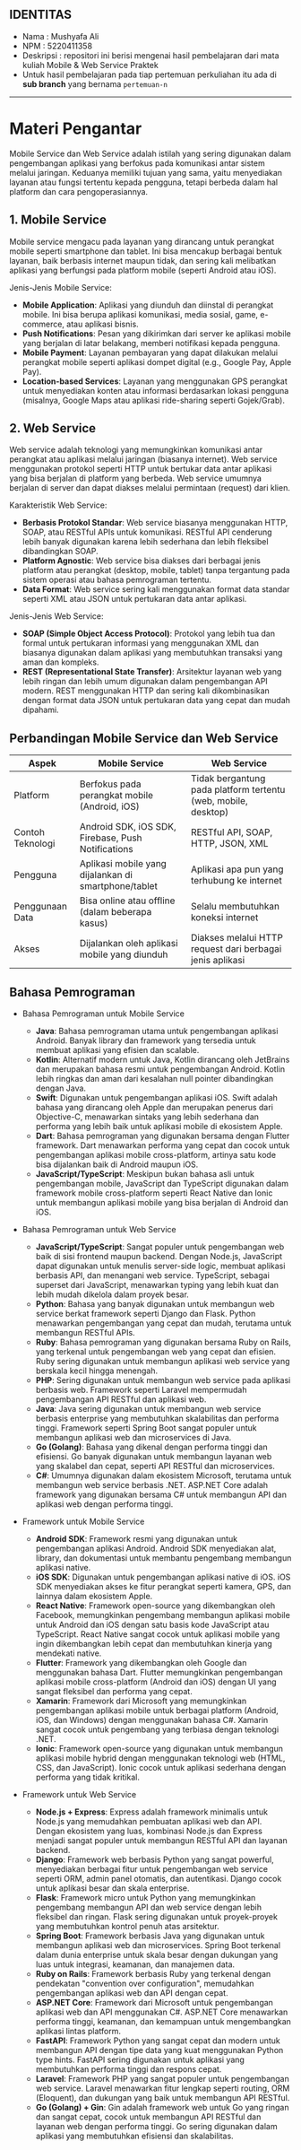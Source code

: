 ## IDENTITAS
- Nama : Mushyafa Ali
- NPM : 5220411358
- Deskripsi : repositori ini berisi mengenai hasil pembelajaran dari mata kuliah Mobile & Web Service Praktek
- Untuk hasil pembelajaran pada tiap pertemuan perkuliahan itu ada di **sub branch** yang bernama `pertemuan-n`

---

# Materi Pengantar
Mobile Service dan Web Service adalah istilah yang sering digunakan dalam pengembangan aplikasi yang berfokus pada komunikasi antar sistem melalui jaringan. Keduanya memiliki tujuan yang sama, yaitu menyediakan layanan atau fungsi tertentu kepada pengguna, tetapi berbeda dalam hal platform dan cara pengoperasiannya.

## 1. Mobile Service
Mobile service mengacu pada layanan yang dirancang untuk perangkat mobile seperti smartphone dan tablet. Ini bisa mencakup berbagai bentuk layanan, baik berbasis internet maupun tidak, dan sering kali melibatkan aplikasi yang berfungsi pada platform mobile (seperti Android atau iOS).

Jenis-Jenis Mobile Service:

- **Mobile Application**: Aplikasi yang diunduh dan diinstal di perangkat mobile. Ini bisa berupa aplikasi komunikasi, media sosial, game, e-commerce, atau aplikasi bisnis.
- **Push Notifications**: Pesan yang dikirimkan dari server ke aplikasi mobile yang berjalan di latar belakang, memberi notifikasi kepada pengguna.
- **Mobile Payment**: Layanan pembayaran yang dapat dilakukan melalui perangkat mobile seperti aplikasi dompet digital (e.g., Google Pay, Apple Pay).
- **Location-based Services**: Layanan yang menggunakan GPS perangkat untuk menyediakan konten atau informasi berdasarkan lokasi pengguna (misalnya, Google Maps atau aplikasi ride-sharing seperti Gojek/Grab).

## 2. Web Service
Web service adalah teknologi yang memungkinkan komunikasi antar perangkat atau aplikasi melalui jaringan (biasanya internet). Web service menggunakan protokol seperti HTTP untuk bertukar data antar aplikasi yang bisa berjalan di platform yang berbeda. Web service umumnya berjalan di server dan dapat diakses melalui permintaan (request) dari klien.

Karakteristik Web Service:

- **Berbasis Protokol Standar**: Web service biasanya menggunakan HTTP, SOAP, atau RESTful APIs untuk komunikasi. RESTful API cenderung lebih banyak digunakan karena lebih sederhana dan lebih fleksibel dibandingkan SOAP.
- **Platform Agnostic**: Web service bisa diakses dari berbagai jenis platform atau perangkat (desktop, mobile, tablet) tanpa tergantung pada sistem operasi atau bahasa pemrograman tertentu.
- **Data Format**: Web service sering kali menggunakan format data standar seperti XML atau JSON untuk pertukaran data antar aplikasi.

Jenis-Jenis Web Service:

- **SOAP (Simple Object Access Protocol)**: Protokol yang lebih tua dan formal untuk pertukaran informasi yang menggunakan XML dan biasanya digunakan dalam aplikasi yang membutuhkan transaksi yang aman dan kompleks.
- **REST (Representational State Transfer)**: Arsitektur layanan web yang lebih ringan dan lebih umum digunakan dalam pengembangan API modern. REST menggunakan HTTP dan sering kali dikombinasikan dengan format data JSON untuk pertukaran data yang cepat dan mudah dipahami.


## Perbandingan Mobile Service dan Web Service
| Aspek             | Mobile Service                                      | Web Service                                           |
|-------------------|-----------------------------------------------------|-------------------------------------------------------|
| Platform          | Berfokus pada perangkat mobile (Android, iOS)       | Tidak bergantung pada platform tertentu (web, mobile, desktop) |
| Contoh Teknologi  | Android SDK, iOS SDK, Firebase, Push Notifications  | RESTful API, SOAP, HTTP, JSON, XML                    |
| Pengguna          | Aplikasi mobile yang dijalankan di smartphone/tablet| Aplikasi apa pun yang terhubung ke internet           |
| Penggunaan Data   | Bisa online atau offline (dalam beberapa kasus)     | Selalu membutuhkan koneksi internet                   |
| Akses             | Dijalankan oleh aplikasi mobile yang diunduh        | Diakses melalui HTTP request dari berbagai jenis aplikasi |

## Bahasa Pemrograman

- Bahasa Pemrograman untuk Mobile Service
  - **Java**: Bahasa pemrograman utama untuk pengembangan aplikasi Android. Banyak library dan framework yang tersedia untuk membuat aplikasi yang efisien dan scalable.
  - **Kotlin**: Alternatif modern untuk Java, Kotlin dirancang oleh JetBrains dan merupakan bahasa resmi untuk pengembangan Android. Kotlin lebih ringkas dan aman dari kesalahan null pointer dibandingkan dengan Java.
  - **Swift**: Digunakan untuk pengembangan aplikasi iOS. Swift adalah bahasa yang dirancang oleh Apple dan merupakan penerus dari Objective-C, menawarkan sintaks yang lebih sederhana dan performa yang lebih baik untuk aplikasi mobile di ekosistem Apple.
  - **Dart**: Bahasa pemrograman yang digunakan bersama dengan Flutter framework. Dart menawarkan performa yang cepat dan cocok untuk pengembangan aplikasi mobile cross-platform, artinya satu kode bisa dijalankan baik di Android maupun iOS.
  - **JavaScript/TypeScript**: Meskipun bukan bahasa asli untuk pengembangan mobile, JavaScript dan TypeScript digunakan dalam framework mobile cross-platform seperti React Native dan Ionic untuk membangun aplikasi mobile yang bisa berjalan di Android dan iOS.

- Bahasa Pemrograman untuk Web Service
  - **JavaScript/TypeScript**: Sangat populer untuk pengembangan web baik di sisi frontend maupun backend. Dengan Node.js, JavaScript dapat digunakan untuk menulis server-side logic, membuat aplikasi berbasis API, dan menangani web service. TypeScript, sebagai superset dari JavaScript, menawarkan typing yang lebih kuat dan lebih mudah dikelola dalam proyek besar.
  - **Python**: Bahasa yang banyak digunakan untuk membangun web service berkat framework seperti Django dan Flask. Python menawarkan pengembangan yang cepat dan mudah, terutama untuk membangun RESTful APIs.
  - **Ruby**: Bahasa pemrograman yang digunakan bersama Ruby on Rails, yang terkenal untuk pengembangan web yang cepat dan efisien. Ruby sering digunakan untuk membangun aplikasi web service yang berskala kecil hingga menengah.
  - **PHP**: Sering digunakan untuk membangun web service pada aplikasi berbasis web. Framework seperti Laravel mempermudah pengembangan API RESTful dan aplikasi web.
  - **Java**: Java sering digunakan untuk membangun web service berbasis enterprise yang membutuhkan skalabilitas dan performa tinggi. Framework seperti Spring Boot sangat populer untuk membangun aplikasi web dan microservices di Java.
  - **Go (Golang)**: Bahasa yang dikenal dengan performa tinggi dan efisiensi. Go banyak digunakan untuk membangun layanan web yang skalabel dan cepat, seperti API RESTful dan microservices.
  - **C#**: Umumnya digunakan dalam ekosistem Microsoft, terutama untuk membangun web service berbasis .NET. ASP.NET Core adalah framework yang digunakan bersama C# untuk membangun API dan aplikasi web dengan performa tinggi.

- Framework untuk Mobile Service
  - **Android SDK**: Framework resmi yang digunakan untuk pengembangan aplikasi Android. Android SDK menyediakan alat, library, dan dokumentasi untuk membantu pengembang membangun aplikasi native.
  - **iOS SDK**: Digunakan untuk pengembangan aplikasi native di iOS. iOS SDK menyediakan akses ke fitur perangkat seperti kamera, GPS, dan lainnya dalam ekosistem Apple.
  - **React Native**: Framework open-source yang dikembangkan oleh Facebook, memungkinkan pengembang membangun aplikasi mobile untuk Android dan iOS dengan satu basis kode JavaScript atau TypeScript. React Native sangat cocok untuk aplikasi mobile yang ingin dikembangkan lebih cepat dan membutuhkan kinerja yang mendekati native.
  - **Flutter**: Framework yang dikembangkan oleh Google dan menggunakan bahasa Dart. Flutter memungkinkan pengembangan aplikasi mobile cross-platform (Android dan iOS) dengan UI yang sangat fleksibel dan performa yang cepat.
  - **Xamarin**: Framework dari Microsoft yang memungkinkan pengembangan aplikasi mobile untuk berbagai platform (Android, iOS, dan Windows) dengan menggunakan bahasa C#. Xamarin sangat cocok untuk pengembang yang terbiasa dengan teknologi .NET.
  - **Ionic**: Framework open-source yang digunakan untuk membangun aplikasi mobile hybrid dengan menggunakan teknologi web (HTML, CSS, dan JavaScript). Ionic cocok untuk aplikasi sederhana dengan performa yang tidak kritikal.

- Framework untuk Web Service
  - **Node.js + Express**: Express adalah framework minimalis untuk Node.js yang memudahkan pembuatan aplikasi web dan API. Dengan ekosistem yang luas, kombinasi Node.js dan Express menjadi sangat populer untuk membangun RESTful API dan layanan backend.
  - **Django**: Framework web berbasis Python yang sangat powerful, menyediakan berbagai fitur untuk pengembangan web service seperti ORM, admin panel otomatis, dan autentikasi. Django cocok untuk aplikasi besar dan skala enterprise.
  - **Flask**: Framework micro untuk Python yang memungkinkan pengembang membangun API dan web service dengan lebih fleksibel dan ringan. Flask sering digunakan untuk proyek-proyek yang membutuhkan kontrol penuh atas arsitektur.
  - **Spring Boot**: Framework berbasis Java yang digunakan untuk membangun aplikasi web dan microservices. Spring Boot terkenal dalam dunia enterprise untuk skala besar dengan dukungan yang luas untuk integrasi, keamanan, dan manajemen data.
  - **Ruby on Rails**: Framework berbasis Ruby yang terkenal dengan pendekatan "convention over configuration", memudahkan pengembangan aplikasi web dan API dengan cepat.
  - **ASP.NET Core**: Framework dari Microsoft untuk pengembangan aplikasi web dan API menggunakan C#. ASP.NET Core menawarkan performa tinggi, keamanan, dan kemampuan untuk mengembangkan aplikasi lintas platform.
  - **FastAPI**: Framework Python yang sangat cepat dan modern untuk membangun API dengan tipe data yang kuat menggunakan Python type hints. FastAPI sering digunakan untuk aplikasi yang membutuhkan performa tinggi dan respons cepat.
  - **Laravel**: Framework PHP yang sangat populer untuk pengembangan web service. Laravel menawarkan fitur lengkap seperti routing, ORM (Eloquent), dan dukungan yang baik untuk membangun API RESTful.
  - **Go (Golang) + Gin**: Gin adalah framework web untuk Go yang ringan dan sangat cepat, cocok untuk membangun API RESTful dan layanan web dengan performa tinggi. Go sering digunakan dalam aplikasi yang membutuhkan efisiensi dan skalabilitas.
